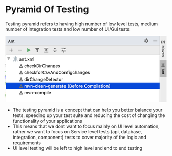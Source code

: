 # Pyramid Of Testing

Testing pyramid refers to having high number of low level tests, medium number of integration tests and low number of UI/Gui tests

![](../.gitbook/assets/image%20%2856%29.png)

* The testing pyramid is a concept that can help you better balance your tests, speeding up your test suite and reducing the cost of changing the functionality of your applications
* This means that we dont want to focus mainly on UI level automation, rather we want to focus on Service level tests \(api, database, integration, component\) tests to cover majority of the logic and requirements
* UI level testing will be left to high level and end to end testing

